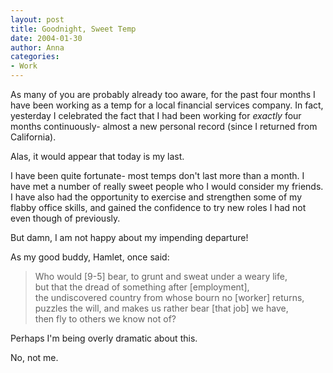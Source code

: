 ```yaml
---
layout: post
title: Goodnight, Sweet Temp
date: 2004-01-30
author: Anna
categories:
- Work
---
```


<p>As many of you are probably already too aware, for the past four
months I have been working as a temp for a local financial services
company. In fact, yesterday I celebrated the fact that I had been
working for <i>exactly</i> four months continuously- almost a new
personal record (since I returned from California).</p>
<p>Alas, it would appear that today is my last.</p>
<p>I have been quite fortunate- most temps don't last more than a
month. I have met a number of really sweet people who I would consider
my friends. I have also had the opportunity to exercise and strengthen
some of my flabby office skills, and gained the confidence to try new
roles I had not even though of previously.</p>
<p>But damn, I am not happy about my impending departure! </p>
<p>As my good buddy, Hamlet, once said:</p>
<blockquote>
	<p>Who would [9-5] bear, to grunt and sweat under a weary life,<br/>
	but that the dread of something after [employment],<br/>
	the undiscovered country from whose bourn no [worker] returns, <br/>
	puzzles the will, and makes us rather bear [that job] we have, <br/>
	then fly to others we know not of?</p>
</blockquote>
<p>Perhaps I'm being overly dramatic about this. </p>
<p>No, not me.</p>